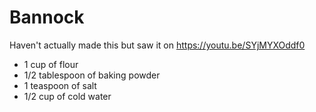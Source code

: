 # Bannock

Haven't actually made this but saw it on <https://youtu.be/SYjMYXOddf0>

- 1 cup of flour
- 1/2 tablespoon of baking powder
- 1 teaspoon of salt
- 1/2 cup of cold water
